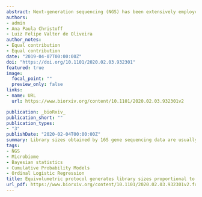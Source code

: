 ```yaml
---
abstract: Next-generation sequencing (NGS) has been extensively employed to perform microbiome characterization worldwide. As a culture-independent methodology, it has allowed high-level profiling of sample microbial composition. However, most studies are limited to information regarding relative bacterial abundances, ignoring scenarios in which sample microbe biomass can vary widely. Here, we develop an equivolumetric protocol for amplicon library preparation capable of generating NGS data responsive to input DNA, recovering proportionality between observed read counts and absolute bacterial abundances. Under specified conditions, we argue that the estimation of colony-forming units (CFU), the most common unit of bacterial abundance in classical microbiology, is challenged mostly by resolution and taxon-to-taxon variation. We propose Bayesian cumulative probability models to address such issues. Our results indicate that predictive errors vary consistently below one order of magnitude for observed bacteria. We also demonstrate our approach has the potential to generalize to previously unseen bacteria, but predictive performance is hampered by specific taxa of uncommon profile. Finally, it remains clear that NGS data are not inherently restricted to relative information only, and microbiome science can indeed meet the working scales of traditional microbiology.
authors:
- admin
- Ana Paula Christoff
- Luiz Felipe Valter de Oliveira
author_notes:
- Equal contribution
- Equal contribution
date: "2019-04-07T00:00:00Z"
doi: "https://doi.org/10.1101/2020.02.03.932301"
featured: true
image:
  focal_point: ""
  preview_only: false
links:
- name: URL
  url: https://www.biorxiv.org/content/10.1101/2020.02.03.932301v2

publication: _bioRxiv_
publication_short: ""
publication_types:
- "3"
publishDate: "2020-02-04T00:00:00Z"
summary: Library sizes obtained by 16S gene sequencing data are usually seen as arbitrary. But are they? Can we make them meaningful, both biologically and mathematically? Yes, we can.
tags:
- NGS
- Microbiome
- Bayesian statistics
- Cumulative Probability Models
- Ordinal Logistic Regression
title: Equivolumetric protocol generates library sizes proportional to total microbial load in next-generation sequencing
url_pdf: https://www.biorxiv.org/content/10.1101/2020.02.03.932301v2.full.pdf
---
```



